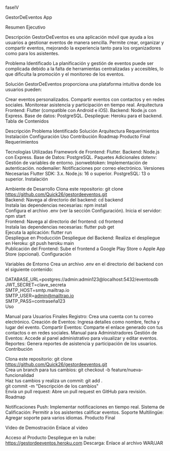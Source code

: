 faseIV

GestorDeEventos App

Resumen Ejecutivo

Descripción
GestorDeEventos es una aplicación móvil que ayuda a los usuarios a gestionar eventos de manera sencilla. Permite crear, organizar y compartir eventos, mejorando la experiencia tanto para los organizadores como para los asistentes.

Problema Identificado
La planificación y gestión de eventos puede ser complicada debido a la falta de herramientas centralizadas y accesibles, lo que dificulta la promoción y el monitoreo de los eventos.

Solución
GestorDeEventos proporciona una plataforma intuitiva donde los usuarios pueden:

Crear eventos personalizados.
Compartir eventos con contactos y en redes sociales.
Monitorear asistencia y participación en tiempo real.
Arquitectura
Frontend: Flutter (compatible con Android e iOS).
Backend: Node.js con Express.
Base de datos: PostgreSQL.
Despliegue: Heroku para el backend.
Tabla de Contenidos

Descripción
Problema Identificado
Solución
Arquitectura
Requerimientos
Instalación
Configuración
Uso
Contribución
Roadmap
Producto Final
Requerimientos

Tecnologías Utilizadas
Framework de Frontend: Flutter.
Backend: Node.js con Express.
Base de Datos: PostgreSQL.
Paquetes Adicionales
dotenv: Gestión de variables de entorno.
jsonwebtoken: Implementación de autenticación.
nodemailer: Notificaciones por correo electrónico.
Versiones Necesarias
Flutter SDK: 3.x.
Node.js: 16 o superior.
PostgreSQL: 13 o superior.
Instalación

Ambiente de Desarrollo
Clona este repositorio:
git clone https://github.com/Quick26/gestordeeventos.git  
Backend:
Navega al directorio del backend:
cd backend  
Instala las dependencias necesarias:
npm install  
Configura el archivo .env (ver la sección Configuración).
Inicia el servidor:
npm start  
Frontend:
Navega al directorio del frontend:
cd frontend  
Instala las dependencias necesarias:
flutter pub get  
Ejecuta la aplicación:
flutter run  
Despliegue en Producción
Despliegue del Backend:
Realiza el despliegue en Heroku:
git push heroku main  
Publicación del Frontend:
Sube el frontend a Google Play Store o Apple App Store (opcional).
Configuración

Variables de Entorno
Crea un archivo .env en el directorio del backend con el siguiente contenido:

DATABASE_URL=postgres://admin:admin123@localhost:5432/eventosdb  
JWT_SECRET=clave_secreta  
SMTP_HOST=smtp.mailtrap.io  
SMTP_USER=admin@mailtrap.io  
SMTP_PASS=contraseña123  
Uso

Manual para Usuarios Finales
Registro: Crea una cuenta con tu correo electrónico.
Creación de Eventos: Ingresa detalles como nombre, fecha y lugar del evento.
Compartir Eventos: Comparte el enlace generado con tus contactos o en redes sociales.
Manual para Administradores
Gestión de Eventos: Accede al panel administrativo para visualizar y editar eventos.
Reportes: Genera reportes de asistencia y participación de los usuarios.
Contribución

Clona este repositorio:
git clone https://github.com/Quick26/gestordeeventos.git  
Crea un branch para tus cambios:
git checkout -b feature/nueva-funcionalidad  
Haz tus cambios y realiza un commit:
git add .  
git commit -m "Descripción de los cambios"  
Envía un pull request:
Abre un pull request en GitHub para revisión.
Roadmap

 Notificaciones Push: Implementar notificaciones en tiempo real.
 Sistema de Calificación: Permitir a los asistentes calificar eventos.
 Soporte Multilingüe: Agregar soporte para varios idiomas.
Producto Final

Video de Demostración
Enlace al video

Acceso al Producto
Despliegue en la nube: https://gestordeeventos.heroku.com
Descarga: Enlace al archivo WAR/JAR
